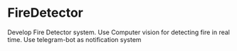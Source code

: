 # FireDetector
Develop Fire Detector system. Use Computer vision for detecting fire in real time.
Use telegram-bot as notification system
